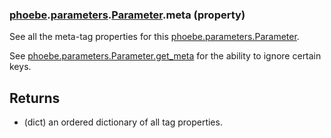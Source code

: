 ### [phoebe](phoebe.md).[parameters](phoebe.parameters.md).[Parameter](phoebe.parameters.Parameter.md).meta (property)




See all the meta-tag properties for this [phoebe.parameters.Parameter](phoebe.parameters.Parameter.md).

See [phoebe.parameters.Parameter.get_meta](phoebe.parameters.Parameter.get_meta.md) for the ability to ignore
certain keys.

Returns
-------
* (dict) an ordered dictionary of all tag properties.


